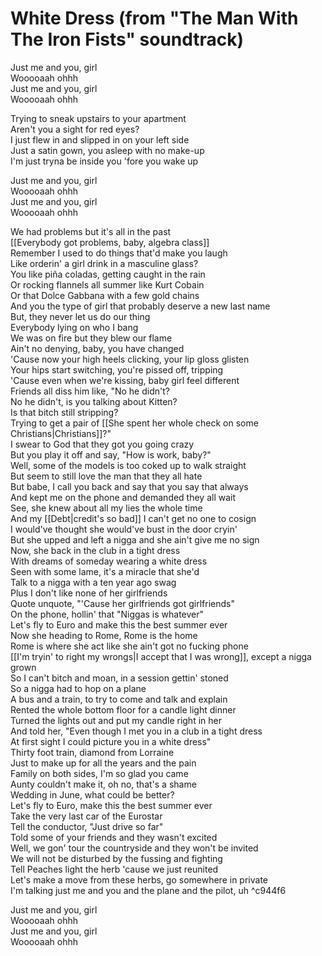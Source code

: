 # White Dress (from "The Man With The Iron Fists" soundtrack)

Just me and you, girl  
Wooooaah ohhh  
Just me and you, girl  
Wooooaah ohhh  

Trying to sneak upstairs to your apartment  
Aren't you a sight for red eyes?  
I just flew in and slipped in on your left side  
Just a satin gown, you asleep with no make-up  
I'm just tryna be inside you 'fore you wake up  

Just me and you, girl  
Wooooaah ohhh  
Just me and you, girl  
Wooooaah ohhh  

We had problems but it's all in the past  
[[Everybody got problems, baby, algebra class]]  
Remember I used to do things that'd make you laugh  
Like orderin' a girl drink in a masculine glass?  
You like piña coladas, getting caught in the rain  
Or rocking flannels all summer like Kurt Cobain  
Or that Dolce Gabbana with a few gold chains  
And you the type of girl that probably deserve a new last name  
But, they never let us do our thing  
Everybody lying on who I bang  
We was on fire but they blew our flame  
Ain't no denying, baby, you have changed  
'Cause now your high heels clicking, your lip gloss glisten  
Your hips start switching, you're pissed off, tripping  
'Cause even when we're kissing, baby girl feel different  
Friends all diss him like, "No he didn't?  
No he didn't, is you talking about Kitten?  
Is that bitch still stripping?  
Trying to get a pair of [[She spent her whole check on some Christians|Christians]]?"  
I swear to God that they got you going crazy  
But you play it off and say, "How is work, baby?"  
Well, some of the models is too coked up to walk straight  
But seem to still love the man that they all hate  
But babe, I call you back and say that you say that always  
And kept me on the phone and demanded they all wait  
See, she knew about all my lies the whole time  
And my [[Debt|credit's so bad]] I can't get no one to cosign  
I would've thought she would've bust in the door cryin'  
But she upped and left a nigga and she ain't give me no sign  
Now, she back in the club in a tight dress  
With dreams of someday wearing a white dress  
Seen with some lame, it's a miracle that she'd  
Talk to a nigga with a ten year ago swag  
Plus I don't like none of her girlfriends  
Quote unquote, "'Cause her girlfriends got girlfriends"  
On the phone, hollin' that "Niggas is whatever"  
Let's fly to Euro and make this the best summer ever  
Now she heading to Rome, Rome is the home  
Rome is where she act like she ain't got no fucking phone  
[[I'm tryin' to right my wrongs|I accept that I was wrong]], except a nigga grown  
So I can't bitch and moan, in a session gettin' stoned  
So a nigga had to hop on a plane  
A bus and a train, to try to come and talk and explain  
Rented the whole bottom floor for a candle light dinner  
Turned the lights out and put my candle right in her  
And told her, "Even though I met you in a club in a tight dress  
At first sight I could picture you in a white dress"  
Thirty foot train, diamond from Lorraine  
Just to make up for all the years and the pain  
Family on both sides, I'm so glad you came  
Aunty couldn't make it, oh no, that's a shame  
Wedding in June, what could be better?  
Let's fly to Euro, make this the best summer ever  
Take the very last car of the Eurostar  
Tell the conductor, "Just drive so far"  
Told some of your friends and they wasn't excited  
Well, we gon' tour the countryside and they won't be invited  
We will not be disturbed by the fussing and fighting  
Tell Peaches light the herb 'cause we just reunited  
Let's make a move from these herbs, go somewhere in private  
I'm talking just me and you and the plane and the pilot, uh   ^c944f6

Just me and you, girl  
Wooooaah ohhh  
Just me and you, girl  
Wooooaah ohhh
